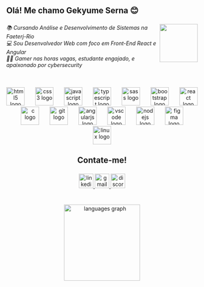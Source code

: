 <h2 align="left">Olá! Me chamo Gekyume Serna 😊</h2>

###

<img align="right" height="100" src="https://i.gifer.com/3RZb.gif"  />

###

<h6 align="left">📚 Cursando Análise e Desenvolvimento de Sistemas na Faeterj-Rio<br>💻 Sou Desenvolvedor Web com foco em Front-End React e Angular<br>🐱‍💻 Gamer nas horas vagas, estudante engajado, e apaixonado por cybersecurity</h6>

###

<br clear="both">

<div align="center">
  <img src="https://cdn.simpleicons.org/html5/E34F26" height="48" alt="html5 logo"  />
  <img width="20" />
  <img src="https://cdn.simpleicons.org/css3/1572B6" height="48" alt="css3 logo"  />
  <img width="20" />
  <img src="https://cdn.simpleicons.org/javascript/F7DF1E" height="48" alt="javascript logo"  />
  <img width="20" />
  <img src="https://cdn.simpleicons.org/typescript/3178C6" height="48" alt="typescript logo"  />
  <img width="20" />
  <img src="https://cdn.simpleicons.org/sass/CC6699" height="48" alt="sass logo"  />
  <img width="20" />
  <img src="https://cdn.simpleicons.org/bootstrap/7952B3" height="48" alt="bootstrap logo"  />
  <img width="20" />
  <img src="https://cdn.simpleicons.org/react/61DAFB" height="48" alt="react logo"  />
  <img width="20" />
  <img src="https://cdn.simpleicons.org/c/A8B9CC" height="48" alt="c logo"  />
  <img width="20" />
  <img src="https://cdn.simpleicons.org/git/F05032" height="48" alt="git logo"  />
  <img width="20" />
  <img src="https://cdn.simpleicons.org/angular/DD0031" height="48" alt="angularjs logo"  />
  <img width="20" />
  <img src="https://cdn.jsdelivr.net/gh/devicons/devicon/icons/vscode/vscode-original.svg" height="48" alt="vscode logo"  />
  <img width="20" />
  <img src="https://cdn.simpleicons.org/nodedotjs/339933" height="48" alt="nodejs logo"  />
  <img width="20" />
  <img src="https://cdn.jsdelivr.net/gh/devicons/devicon/icons/figma/figma-original.svg" height="48" alt="figma logo"  />
  <img width="20" />
  <img src="https://cdn.jsdelivr.net/gh/devicons/devicon/icons/linux/linux-original.svg" height="48" alt="linux logo"  />
</div>

###

<h2 align="center">Contate-me!</h2>

###

<div align="center">
  <a href="https://www.linkedin.com/in/gekyumeserna/" target="_blank">
    <img src="https://img.shields.io/static/v1?message=LinkedIn&logo=linkedin&label=&color=0b0b0b&logoColor=0077B5&labelColor=000&style=for-the-badge" height="38" alt="linkedin logo"  />
  </a>
  <a href="mailto:contatogekyume@gmail.com" target="_blank">
    <img src="https://img.shields.io/static/v1?message=Gmail&logo=gmail&label=&color=0b0b0b&logoColor=D14836&labelColor=000&style=for-the-badge" height="38" alt="gmail logo"  />
  </a>
  <a href="https://discord.com/users/533330761525493760" target="_blank">
    <img src="https://img.shields.io/static/v1?message=Discord&logo=discord&label=&color=0b0b0b&logoColor=7289DA&labelColor=000&style=for-the-badge" height="38" alt="discord logo"  />
  </a>
</div>

###

<br clear="both">

<div align="center">
  <img src="https://github-readme-stats.vercel.app/api/top-langs?username=Thebestgekyume&locale=en&hide_title=false&layout=compact&card_width=320&langs_count=6&theme=aura&hide_border=true&order=2&custom_title=Principais%20Linguagens" height="200" alt="languages graph"  />
</div>

###
